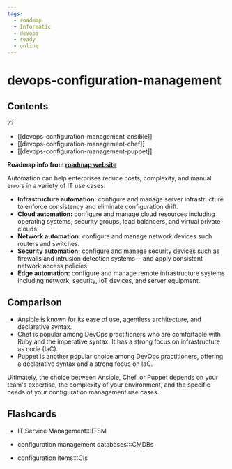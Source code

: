 ```yaml
---
tags:
  - roadmap
  - Informatic
  - devops
  - ready
  - online
---
```


# devops-configuration-management

## Contents
??
- [[devops-configuration-management-ansible]]
- [[devops-configuration-management-chef]]
- [[devops-configuration-management-puppet]]
<!--SR:!2000-01-01,1,250!2024-10-16,3,250-->

__Roadmap info from [roadmap website](https://roadmap.sh/devops/configuration-management@aQJaouIaxIJChM-40M3HQ)__

Automation can help enterprises reduce costs, complexity, and manual errors in a variety of IT use cases:

- **Infrastructure automation:** configure and manage server infrastructure to enforce consistency and eliminate configuration drift.
- **Cloud automation:** configure and manage cloud resources including operating systems, security groups, load balancers, and virtual private clouds. 
- **Network automation:** configure and manage network devices such routers and switches. 
- **Security automation:** configure and manage security devices such as firewalls and intrusion detection systems— and apply consistent network access policies. 
- **Edge automation:** configure and manage remote infrastructure systems including network, security, IoT devices, and server equipment.
## Comparison

- Ansible is known for its ease of use, agentless architecture, and declarative syntax.
- Chef is popular among DevOps practitioners who are comfortable with Ruby and the imperative syntax. It has a strong focus on infrastructure as code (IaC).
- Puppet is another popular choice among DevOps practitioners, offering a declarative syntax and a strong focus on IaC.

Ultimately, the choice between Ansible, Chef, or Puppet depends on your team's expertise, the complexity of your environment, and the specific needs of your configuration management use cases.

## Flashcards

- IT Service Management:::ITSM
<!--SR:!2024-10-16,3,250!2000-01-01,1,250-->
- configuration management databases:::CMDBs
<!--SR:!2024-10-16,3,250!2000-01-01,1,250-->
- configuration items:::CIs
<!--SR:!2024-10-16,3,250!2000-01-01,1,250-->